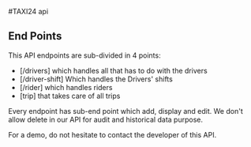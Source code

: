 #TAXI24 api

## End Points

This API endpoints are sub-divided in 4 points:

* [/drivers] which handles all that has to do with the drivers
* [/driver-shift] Which handles the Drivers' shifts
* [/rider] which handles riders
* [trip] that takes care of all trips

Every endpoint has sub-end point which add, display and edit. We don't allow delete in our API for audit and historical data purpose.

For a demo, do not hesitate to contact the developer of this API.

